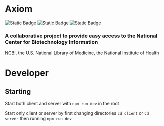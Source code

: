 # Axiom
![Static Badge](https://img.shields.io/badge/License-MIT-green)
![Static Badge](https://img.shields.io/badge/Back_End-In%20Progress-red)
![Static Badge](https://img.shields.io/badge/Front_End-In%20Progress-red)
### A collaborative project to provide easy access to the National Center for Biotechnology Information

[NCBI](https://www.ncbi.nlm.nih.gov/), the U.S. National Library of Medicine, the National Institute of Health


# Developer
## Starting

Start both client and server with
```npm run dev```
in the root

Start only client or server by first changing directories
```cd client``` or ```cd server```
then running ```npm run dev```